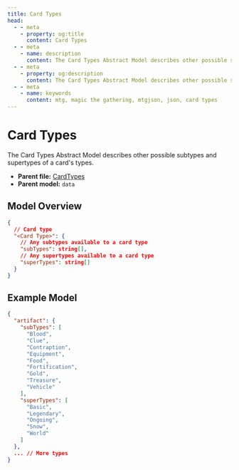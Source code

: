 ```yaml
---
title: Card Types
head:
  - - meta
    - property: og:title
      content: Card Types
  - - meta
    - name: description
      content: The Card Types Abstract Model describes other possible subtypes and supertypes of a card's types.
  - - meta
    - property: og:description
      content: The Card Types Abstract Model describes other possible subtypes and supertypes of a card's types.
  - - meta
    - name: keywords
      content: mtg, magic the gathering, mtgjson, json, card types
---
```


# Card Types

The Card Types Abstract Model describes other possible subtypes and supertypes of a card's types.

- **Parent file:** [CardTypes](/downloads/all-files/#cardtypes)
- **Parent model:** `data`

## Model Overview

```json
{
  // Card type
  "<Card Type>": {
    // Any subtypes available to a card type
    "subTypes": string[],
    // Any supertypes available to a card type
    "superTypes": string[]
  }
}
```

## Example Model

```json
{
  "artifact": {
    "subTypes": [
      "Blood",
      "Clue",
      "Contraption",
      "Equipment",
      "Food",
      "Fortification",
      "Gold",
      "Treasure",
      "Vehicle"
    ],
    "superTypes": [
      "Basic",
      "Legendary",
      "Ongoing",
      "Snow",
      "World"
    ]
  },
  ... // More types
}
```
